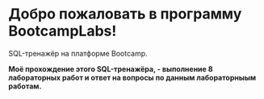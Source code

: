 # Добро пожаловать в программу BootcampLabs! 
SQL-тренажёр на платформе Bootcamp.

**Моё прохождение этого SQL-тренажёра, - выполнение 8 лабораторных работ и ответ на вопросы по данным лабораторныым работам.**

